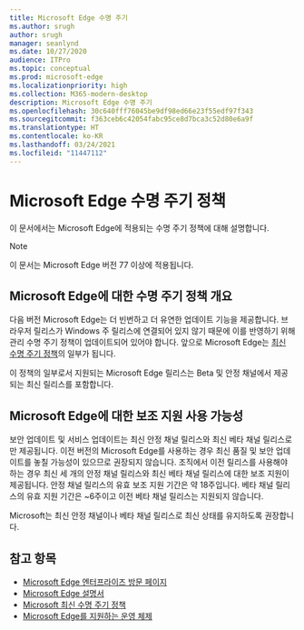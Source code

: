 ```yaml
---
title: Microsoft Edge 수명 주기
ms.author: srugh
author: srugh
manager: seanlynd
ms.date: 10/27/2020
audience: ITPro
ms.topic: conceptual
ms.prod: microsoft-edge
ms.localizationpriority: high
ms.collection: M365-modern-desktop
description: Microsoft Edge 수명 주기
ms.openlocfilehash: 30c640fff76045be9df98ed66e23f55edf97f343
ms.sourcegitcommit: f363ceb6c42054fabc95ce8d7bca3c52d80e6a9f
ms.translationtype: HT
ms.contentlocale: ko-KR
ms.lasthandoff: 03/24/2021
ms.locfileid: "11447112"
---
```

# <a name="microsoft-edge-lifecycle-policy"></a>Microsoft Edge 수명 주기 정책

이 문서에서는 Microsoft Edge에 적용되는 수명 주기 정책에 대해 설명합니다.

> [!NOTE]
> 이 문서는 Microsoft Edge 버전 77 이상에 적용됩니다.

## <a name="overview-of-the-lifecycle-policy-for-microsoft-edge"></a>Microsoft Edge에 대한 수명 주기 정책 개요

다음 버전 Microsoft Edge는 더 빈번하고 더 유연한 업데이트 기능을 제공합니다. 브라우저 릴리스가 Windows 주 릴리스에 연결되어 있지 않기 때문에 이를 반영하기 위해 관리 수명 주기 정책이 업데이트되어 있어야 합니다. 앞으로 Microsoft Edge는 [최신 수명 주기 정책](https://support.microsoft.com/help/30881/modern-lifecycle-policy)의 일부가 됩니다.

이 정책의 일부로서 지원되는 Microsoft Edge 릴리스는 Beta 및 안정 채널에서 제공되는 최신 릴리스를 포함합니다.

## <a name="assisted-support-availability-for-microsoft-edge"></a>Microsoft Edge에 대한 보조 지원 사용 가능성
보안 업데이트 및 서비스 업데이트는 최신 안정 채널 릴리스와 최신 베타 채널 릴리스로만 제공됩니다. 이전 버전의 Microsoft Edge를 사용하는 경우 최신 품질 및 보안 업데이트를 놓칠 가능성이 있으므로 권장되지 않습니다. 조직에서 이전 릴리스를 사용해야 하는 경우 최신 세 개의 안정 채널 릴리스와 최신 베타 채널 릴리스에 대한 보조 지원이 제공됩니다.  안정 채널 릴리스의 유효 보조 지원 기간은 약 18주입니다. 베타 채널 릴리스의 유효 지원 기간은 ~6주이고 이전 베타 채널 릴리스는 지원되지 않습니다.

Microsoft는 최신 안정 채널이나 베타 채널 릴리스로 최신 상태를 유지하도록 권장합니다.



## <a name="see-also"></a>참고 항목

- [Microsoft Edge 엔터프라이즈 방문 페이지](https://aka.ms/EdgeEnterprise)
- [Microsoft Edge 설명서](./index.yml)
- [Microsoft 최신 수명 주기 정책](https://support.microsoft.com/help/30881/modern-lifecycle-policy)
- [Microsoft Edge를 지원하는 운영 체제](./microsoft-edge-supported-operating-systems.md)